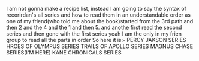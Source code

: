 I am not gonna make a recipe list, instead I am going to say the syntax of recorirdan's all series and how to read them in an understandable order
as one of my friend(who told me about the book)started from the 3rd path and then 2 and the 4 and the 1 and then 5. and anothe first read the second series and then gone with the first series
yeah I am the only in my frien group to read all the parts in order
So here it is:-
PERCY JAKSON SERIES
HROES OF OLYMPUS SERIES
TRAILS OF APOLLO SERIES
MAGNUS CHASE SERIES(I'M HERE)
KANE CHRONICALS SERIES
